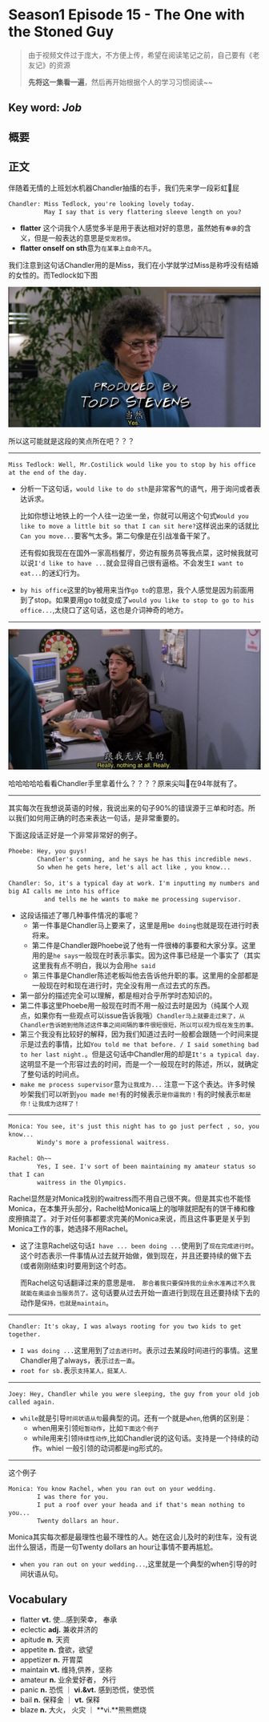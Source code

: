 # Season1 Episode 15 - The One with the Stoned Guy

> 由于视频文件过于庞大，不方便上传，希望在阅读笔记之前，自己要有《老友记》的资源
>
> **先将这一集看一遍**，然后再开始根据个人的学习习惯阅读~~

## Key word:  *Job*

## 概要


## 正文

伴随着无情的上班划水机器Chandler抽搐的右手，我们先来学一段彩虹🌈屁

```
Chandler: Miss Tedlock, you're looking lovely today.
          May I say that is very flattering sleeve length on you?
```

- **flatter** 这个词我个人感觉多半是用于表达相对好的意思，虽然她有`奉承`的含义，但是一般表达的意思是`受宠若惊`。
- **flatter onself on sth**意为`在某事上自命不凡`。

我们注意到这句话Chandler用的是Miss，我们在小学就学过Miss是称呼没有结婚的女性的。而Tedlock如下图

![](./../source/image/season1/episode15/1120.12.38.jpg)

所以这可能就是这段的笑点所在吧？？？

---

```
Miss Tedlock: Well, Mr.Costilick would like you to stop by his office at the end of the day.
```

- 分析一下这句话，`would like to do sth`是非常客气的语气，用于询问或者表达诉求。
  
  比如你想让地铁上的一个人往一边坐一坐，你就可以用这个句式`Would you like to move a little bit so that I can sit here?`这样说出来的话就比`Can you move...`要客气太多。第二句像是在引战准备干架了。

  还有假如我现在在国外一家高档餐厅，旁边有服务员等我点菜，这时候我就可以说`I'd like to have ...`就会显得自己很有逼格。不会发生`I want to eat...`的迷幻行为。

- `by his office`这里的by被用来当作`go to`的意思，我个人感觉是因为前面用到了stop。如果要用go to就变成了`would you like to stop to go to his office...`,太绕口了这句话，这也是介词神奇的地方。

---

![](./../source/image/season1/episode15/1120.34.13.jpg)

哈哈哈哈哈看看Chandler手里拿着什么？？？？原来尖叫🐔在94年就有了。

---

其实每次在我想说英语的时候，我说出来的句子90%的错误源于三单和时态。所以我们如何用正确的时态来表达一句话，是非常重要的。

下面这段话正好是一个非常非常好的例子。

```
Phoebe: Hey, you guys!
        Chandler's comming, and he says he has this incredible news.
        So when he gets here, let's all act like , you know...

Chandler: So, it's a typical day at work. I'm inputting my numbers and big AI calls me into his office
          and tells me he wants to make me processing supervisor.

```
- 这段话描述了哪几种事件情况的事呢？
  - 第一件事是Chandler马上要来了，这里是用`be doing`也就是现在进行时表将来。
  - 第二件是Chandler跟Phoebe说了他有一件很棒的事要和大家分享。这里用的是`he says`一般现在时表示事实。因为这件事已经是一个事实了（其实这里我有点不明白，我以为会用`he said`
  - 第三件事是Chandler陈述老板叫他去告诉他升职的事。这里用的全部都是一般现在时和现在进行时，完全没有用一点过去式的东西。
- 第一部分的描述完全可以理解，都是相对合乎所学时态知识的。
- 第二件事这里Phoebe用一般现在时而不用一般过去时是因为（纯属个人观点，如果你有一些观点可以issue告诉我哦）`Chandler马上就要走过来了，从Chandler告诉她到他陈述这件事之间间隔的事件很短很短，所以可以视为现在发生的事。`
- 第三个我没有比较好的解释，因为我们知道过去时一般都会跟随一个时间来提示是过去的事情，比如`You told me that before. / I said something bad to her last night.`。但是这句话中Chandler用的却是`It's a typical day.`这明显不是一个形容过去的时间，而是一个一般现在时的陈述，所以，就确定了整句话的时间点。
- `make me process supervisor`意为`让我成为...`
注意一下这个表达。许多时候吵架我们可以听到`you made me!`有的时候表示`是你逼我的！`有的时候表示`都是你！让我成为这样了！`

---

```
Monica: You see, it's just this night has to go just perfect , so, you know...
        Windy's more a professional waitress.

Rachel: Oh~~ 
        Yes, I see. I'v sort of been maintaining my amateur status so that I can
        waitress in the Olympics.
```

Rachel显然是对Monica找别的waitress而不用自己很不爽。但是其实也不能怪Monica，在本集开头部分，Rachel给Monica端上的咖啡就把配有的饼干棒和橡皮擦搞混了。对于对任何事都要求完美的Monica来说，而且这件事更是关乎到Monica工作的事，她选择不用Rachel。

- 这了注意Rachel这句话`I have ... been doing ...`使用到了`现在完成进行时`。这个时态表示一件事情从过去就开始做，做到现在，并且还要持续的做下去(或者刚刚结束)时要用到这个时态。

  而Rachel这句话翻译过来的意思是`哦， 那合着我只要保持我的业余水准再过不久我就能在奥运会当服务员了。`这句话要从过去开始一直进行到现在且还要持续下去的动作是`保持，也就是maintain`。

---

```
Chandler: It's okay, I was always rooting for you two kids to get together.
```

- `I was doing ...`这里用到了`过去进行时`。表示过去某段时间进行的事情。这里Chandler用了always，表示`过去一直`。
- `root for sb.`表示`支持某人，挺某人`.

---

```
Joey: Hey, Chandler while you were sleeping, the guy from your old job called again.
```

- `while`就是引导`时间状语从句`最典型的词。还有一个就是`when`,他俩的区别是：
  - when用来引领`短暂动作`，比如`下面这个例子`
  - while用来引领`持续性动作`,比如Chandler说的这句话。支持是一个持续的动作。whiel 一般引领的动词都是ing形式的。

---

这个例子

```
Monica: You know Rachel, when you ran out on your wedding.
        I was there for you.
        I put a roof over your heada and if that's mean nothing to you...
        Twenty dollars an hour.
```

Monica其实每次都是最理性也最不理性的人。她在这会儿及时的刹住车，没有说出什么狠话，而是一句Twenty dollars an hour让事情不要再尴尬。

- `when you ran out on your wedding...`,这里就是一个典型的when引导的时间状语从句。



## Vocabulary

- flatter **vt.** 使...感到荣幸， 奉承
- eclectic **adj.** 兼收并济的
- apitude **n.** 天资
- appetite **n.** 食欲，欲望
- appetizer **n.** 开胃菜
- maintain **vt.** 维持,供养，坚称
- amateur **n.** 业余爱好者， 外行
- panic **n.** 恐慌 ｜ **vi.&vt.** 感到恐慌，使恐慌
- bail **n.** 保释金 ｜ **vt.** 保释
- blaze **n.** 大火， 火灾 ｜ **vi.**熊熊燃烧